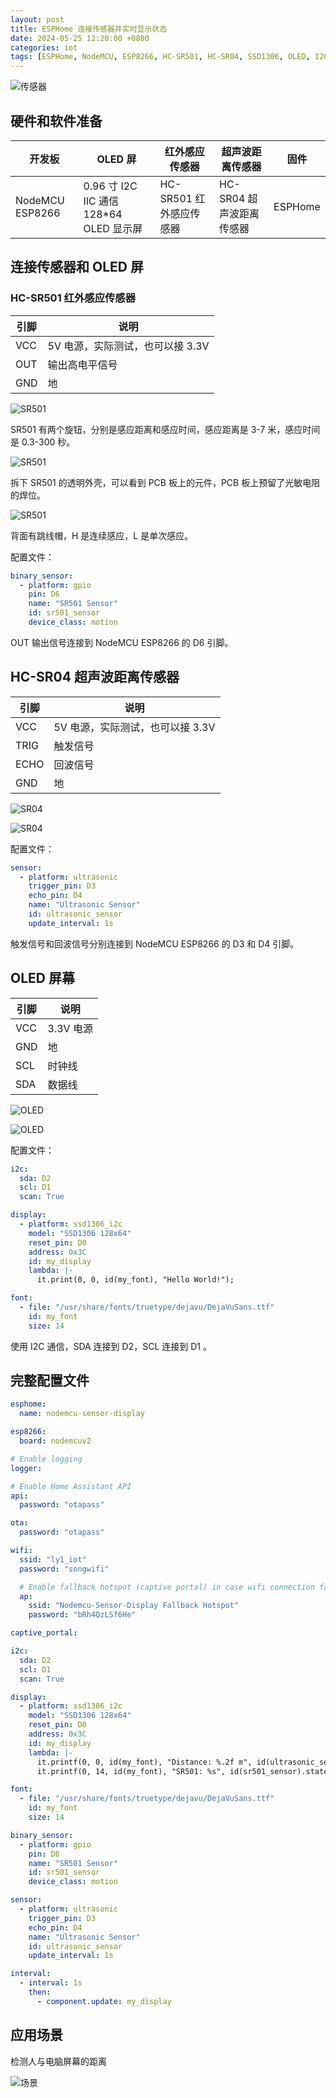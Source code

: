```yaml
---
layout: post
title: ESPHome 连接传感器并实时显示状态
date: 2024-05-25 12:20:00 +0800
categories: iot
tags: [ESPHome, NodeMCU, ESP8266, HC-SR501, HC-SR04, SSD1306, OLED, I2C]
---
```

![传感器](/assets/img/ESPHome-Sensor/01.jpg)

## 硬件和软件准备

| 开发板 | OLED 屏 | 红外感应传感器 | 超声波距离传感器 | 固件 |
| --- | --- | --- | --- | --- |
| NodeMCU ESP8266 | 0.96 寸 I2C IIC 通信 128*64 OLED 显示屏 | HC-SR501 红外感应传感器 | HC-SR04 超声波距离传感器 | ESPHome |

## 连接传感器和 OLED 屏

### HC-SR501 红外感应传感器

| 引脚 | 说明 |
| --- | --- |
| VCC | 5V 电源，实际测试，也可以接 3.3V |
| OUT | 输出高电平信号 |
| GND | 地 |

![SR501](/assets/img/ESPHome-Sensor/sr501-01.jpg)

SR501 有两个旋钮，分别是感应距离和感应时间，感应距离是 3-7 米，感应时间是 0.3-300 秒。

![SR501](/assets/img/ESPHome-Sensor/sr501-02.jpg)

拆下 SR501 的透明外壳，可以看到 PCB 板上的元件，PCB 板上预留了光敏电阻的焊位。

![SR501](/assets/img/ESPHome-Sensor/sr501-03.jpg)

背面有跳线帽，H 是连续感应，L 是单次感应。

配置文件：

```yaml
binary_sensor:
  - platform: gpio
    pin: D6
    name: "SR501 Sensor"
    id: sr501_sensor
    device_class: motion
```

OUT 输出信号连接到 NodeMCU ESP8266 的 D6 引脚。

## HC-SR04 超声波距离传感器

| 引脚 | 说明 |
| --- | --- |
| VCC | 5V 电源，实际测试，也可以接 3.3V |
| TRIG | 触发信号 |
| ECHO | 回波信号 |
| GND | 地 |

![SR04](/assets/img/ESPHome-Sensor/sr04-01.jpg)

![SR04](/assets/img/ESPHome-Sensor/sr04-02.jpg)

配置文件：

```yaml
sensor:
  - platform: ultrasonic
    trigger_pin: D3
    echo_pin: D4
    name: "Ultrasonic Sensor"
    id: ultrasonic_sensor
    update_interval: 1s
```

触发信号和回波信号分别连接到 NodeMCU ESP8266 的 D3 和 D4 引脚。

## OLED 屏幕

| 引脚 | 说明 |
| --- | --- |
| VCC | 3.3V 电源 |
| GND | 地 |
| SCL | 时钟线 |
| SDA | 数据线 |

![OLED](/assets/img/ESPHome-Sensor/ssd1306-01.jpg)

![OLED](/assets/img/ESPHome-Sensor/ssd1306-02.jpg)

配置文件：

```yaml
i2c:
  sda: D2
  scl: D1
  scan: True

display:
  - platform: ssd1306_i2c
    model: "SSD1306 128x64"
    reset_pin: D0
    address: 0x3C
    id: my_display
    lambda: |-
      it.print(0, 0, id(my_font), "Hello World!");

font:
  - file: "/usr/share/fonts/truetype/dejavu/DejaVuSans.ttf"
    id: my_font
    size: 14
```

使用 I2C 通信，SDA 连接到 D2，SCL 连接到 D1 。

## 完整配置文件

```yaml
esphome:
  name: nodemcu-sensor-display

esp8266:
  board: nodemcuv2

# Enable logging
logger:

# Enable Home Assistant API
api:
  password: "otapass"

ota:
  password: "otapass"

wifi:
  ssid: "ly1_iot"
  password: "songwifi"

  # Enable fallback hotspot (captive portal) in case wifi connection fails
  ap:
    ssid: "Nodemcu-Sensor-Display Fallback Hotspot"
    password: "bRh4QzLSf6He"

captive_portal:

i2c:
  sda: D2
  scl: D1
  scan: True

display:
  - platform: ssd1306_i2c
    model: "SSD1306 128x64"
    reset_pin: D0
    address: 0x3C
    id: my_display
    lambda: |-
      it.printf(0, 0, id(my_font), "Distance: %.2f m", id(ultrasonic_sensor).state);
      it.printf(0, 14, id(my_font), "SR501: %s", id(sr501_sensor).state ? "Motion detected" : "No motion");

font:
  - file: "/usr/share/fonts/truetype/dejavu/DejaVuSans.ttf"
    id: my_font
    size: 14

binary_sensor:
  - platform: gpio
    pin: D6
    name: "SR501 Sensor"
    id: sr501_sensor
    device_class: motion

sensor:
  - platform: ultrasonic
    trigger_pin: D3
    echo_pin: D4
    name: "Ultrasonic Sensor"
    id: ultrasonic_sensor
    update_interval: 1s

interval:
  - interval: 1s
    then:
      - component.update: my_display
```

## 应用场景

检测人与电脑屏幕的距离

![场景](/assets/img/ESPHome-Sensor/02.jpg)
